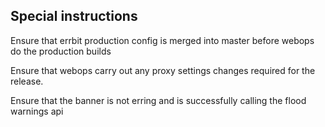## Special instructions

Ensure that errbit production config is merged into master before webops do the production builds

Ensure that webops carry out any proxy settings changes required for the release.

Ensure that the banner is not erring and is successfully calling the flood warnings api

